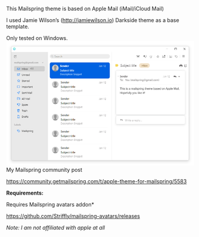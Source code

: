 This Mailspring theme is based on Apple Mail (iMail/iCloud Mail)

I used Jamie Wilson’s (http://jamiewilson.io) Darkside theme as a base template.


Only tested on Windows.
![Preview](/Preview1.0.1.png)
My Mailspring community post

https://community.getmailspring.com/t/apple-theme-for-mailspring/5583

**Requirements:**

Requires Mailspring avatars addon*

https://github.com/Striffly/mailspring-avatars/releases

*Note: I am not affiliated with apple at all*
